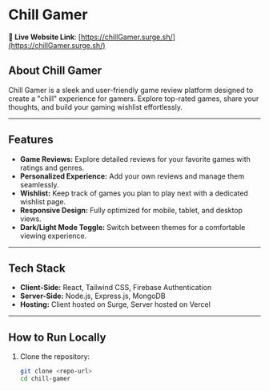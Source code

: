 
# Chill Gamer  
**📍 Live Website Link**: [https://chillGamer.surge.sh/](https://chillGamer.surge.sh/)  

## **About Chill Gamer**  
Chill Gamer is a sleek and user-friendly game review platform designed to create a "chill" experience for gamers. Explore top-rated games, share your thoughts, and build your gaming wishlist effortlessly.  

---

## **Features**  
- **Game Reviews:** Explore detailed reviews for your favorite games with ratings and genres.  
- **Personalized Experience:** Add your own reviews and manage them seamlessly.  
- **Wishlist:** Keep track of games you plan to play next with a dedicated wishlist page.  
- **Responsive Design:** Fully optimized for mobile, tablet, and desktop views.  
- **Dark/Light Mode Toggle:** Switch between themes for a comfortable viewing experience.  

---

## **Tech Stack**  
- **Client-Side:** React, Tailwind CSS, Firebase Authentication  
- **Server-Side:** Node.js, Express.js, MongoDB  
- **Hosting:** Client hosted on Surge, Server hosted on Vercel  

---

## **How to Run Locally**  
1. Clone the repository:  
   ```bash
   git clone <repo-url>
   cd chill-gamer
